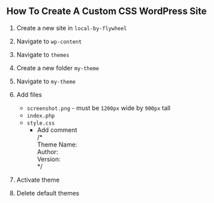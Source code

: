 ## How To Create A Custom CSS WordPress Site

1. Create a new site in `local-by-flywheel`
2. Navigate to `wp-content`
3. Navigate to `themes`
4. Create a new folder `my-theme`
5. Navigate to `my-theme`
6. Add files
   - `screenshot.png` - must be `1200px` wide by `900px` tall
   - `index.php`
   - `style.css`
     - Add comment  
       /*  
        Theme Name:  
        Author:  
        Version:  
       */  
       
7. Activate theme
8. Delete default themes
